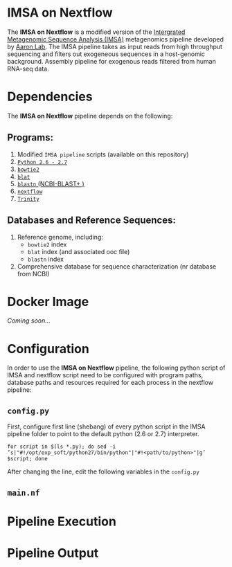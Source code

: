 # IMSA on Nextflow
The **IMSA on Nextflow** is a modified version of the [Intergrated Metagenomic Sequence Analysis (IMSA)](https://sourceforge.net/projects/arron-imsa/) metagenomics pipeline developed by [Aaron Lab](http://dermatology.ucsf.edu/arronlab/Arron_Lab.html). The IMSA pipeline takes as input reads from high throughput sequencing and filters out exogeneous sequences in a host-genomic background. Assembly pipeline for exogenous reads filtered from human RNA-seq data.

# Dependencies
The **IMSA on Nextflow** pipeline depends on the following:
## Programs:
1. Modified ```IMSA pipeline``` scripts (available on this repository)
2. [```Python 2.6 - 2.7```](https://www.python.org/)
2. [```bowtie2```](http://bowtie-bio.sourceforge.net/bowtie2/index.shtml)
3. [```blat```](http://hgdownload.cse.ucsc.edu/downloads.html)
4. [```blastn``` (NCBI-BLAST+ )](https://blast.ncbi.nlm.nih.gov/Blast.cgi?PAGE_TYPE=BlastDocs&DOC_TYPE=Download)
5. [```nextflow```](https://www.nextflow.io/)
5. [```Trinity```](https://github.com/trinityrnaseq/trinityrnaseq/wiki)

## Databases and Reference Sequences:
1. Reference genome, including:
   * ```bowtie2``` index
   * ```blat``` index (and associated ooc file)
   * ```blastn``` index
2. Comprehensive database for sequence characterization (nr database from NCBI)

# Docker Image
*Coming soon...*

# Configuration
In order to use the **IMSA on Nextflow** pipeline, the following python script of IMSA and nextflow script need to be configured with program paths, database paths and resources required for each process in the nextflow pipeline:
## ```config.py```
First, configure first line (shebang) of every python script in the IMSA pipeline folder to point to the default python (2.6 or 2.7) interpreter.

```
for script in $(ls *.py); do sed -i ’s|"#!/opt/exp_soft/python27/bin/python"|"#!<path/to/python>"|g’ $script; done
```

After changing the line, edit the following variables in the ```config.py```

## ```main.nf```

# Pipeline Execution

# Pipeline Output
